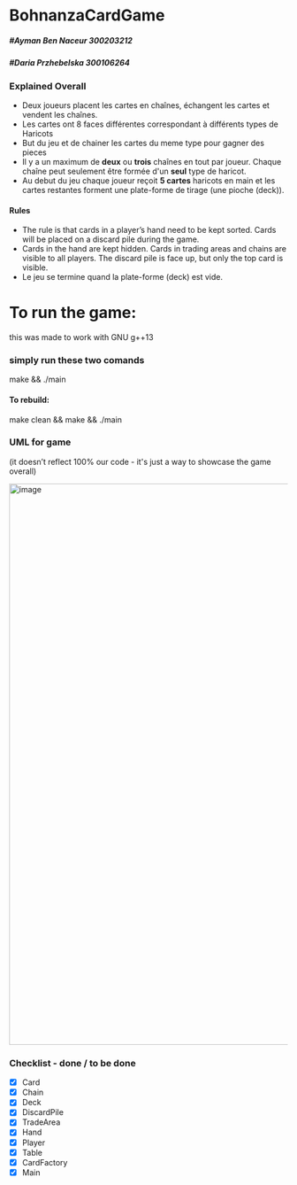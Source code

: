 # BohnanzaCardGame
##### #Ayman Ben Naceur 300203212
##### #Daria Przhebelska   300106264
### Explained Overall
- Deux joueurs placent les cartes en chaînes, échangent les cartes et vendent les chaînes.
- Les cartes ont 8 faces différentes correspondant à différents types de Haricots
- But du jeu et de chainer les cartes du meme type pour gagner des pieces
- Il y a un maximum de **deux** ou **trois** chaînes en tout par joueur. Chaque chaîne peut
  seulement être formée d'un **seul** type de haricot.
- Au debut du jeu chaque joueur reçoit __5 cartes__ haricots en main et les cartes restantes forment une plate-forme de tirage (une pioche (deck)).
#### Rules
- The rule is that cards in a player’s hand need to be kept sorted. Cards will be placed on a discard pile during the
  game.
- Cards in the hand are kept hidden. Cards in trading areas and chains are visible to all players. The discard
  pile is face up, but only the top card is visible.
- Le jeu se termine quand la plate-forme (deck) est vide.

# To run the game:
this was made to work with GNU g++13
### simply run these two comands
make && ./main

#### To rebuild:

make clean && make && ./main

### UML for game
(it doesn’t reflect 100% our code - it's just a way to showcase the game overall)

<img width="1014" alt="image" src="https://github.com/AymanBennaceur/BohnanzaCardGame/assets/71724174/c3b3fa8f-020e-434b-bdb1-a24c64f30443">


###  Checklist - done / to be done

- [x] Card
- [x] Chain
- [x] Deck
- [x] DiscardPile
- [x] TradeArea
- [x] Hand
- [x] Player
- [x] Table
- [x] CardFactory
- [x] Main
